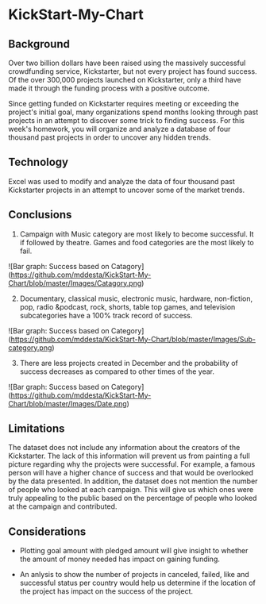 # KickStart-My-Chart

## Background 
Over two billion dollars have been raised using the massively successful crowdfunding service, Kickstarter, but not every project has found success. Of the over 300,000 projects launched on Kickstarter, only a third have made it through the funding process with a positive outcome.

Since getting funded on Kickstarter requires meeting or exceeding the project's initial goal, many organizations spend months looking through past projects in an attempt to discover some trick to finding success. For this week's homework, you will organize and analyze a database of four thousand past projects in order to uncover any hidden trends.

## Technology

Excel was used to modify and analyze the data of four thousand past Kickstarter projects in an attempt to uncover some of the market trends.

## Conclusions

1. Campaign with Music category are most likely to become successful. It if followed by theatre. Games and food categories are the most likely to fail. 

![Bar graph: Success based on Catagory] (https://github.com/mddesta/KickStart-My-Chart/blob/master/Images/Catagory.png)
    
2. Documentary, classical music, electronic music, hardware, non-fiction, pop, radio &podcast, rock, shorts, table top games, and television subcategories have a 100% track record of success. 

![Bar graph: Success based on Category] (https://github.com/mddesta/KickStart-My-Chart/blob/master/Images/Sub-category.png)
    
 3. There are less projects created in December and the probability of success decreases as compared to other times of the year. 

![Bar graph: Success based on Category] (https://github.com/mddesta/KickStart-My-Chart/blob/master/Images/Date.png)

## Limitations

The dataset does not include any information about the creators of the Kickstarter. The lack of this information will prevent us from painting a full picture regarding why the projects were successful. For example, a famous person will have a higher chance of success and that would be overlooked by the data presented. In addition, the dataset does not mention the number of people who looked at each campaign. This will give us which ones were truly appealing to the public based on the percentage of people who looked at the campaign and contributed. 
    
## Considerations

*	Plotting goal amount with pledged amount will give insight to whether the amount of money needed has impact on gaining funding. 

*	An anlysis to show the number of projects in canceled, failed, like and successful status per country would help us determine if the location of the project has impact on the success of the project. 



